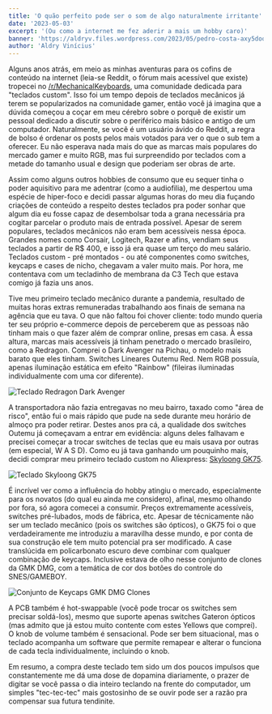 ```yaml
---
title: 'O quão perfeito pode ser o som de algo naturalmente irritante'
date: '2023-05-03'
excerpt: '(Ou como a internet me fez aderir a mais um hobby caro)'
banner: 'https://aldryv.files.wordpress.com/2023/05/pedro-costa-axy5doqnztc-unsplash.jpg'
author: 'Aldry Vinícius'
---
```


Alguns anos atrás, em meio as minhas aventuras para os cofins de conteúdo na internet (leia-se Reddit, o fórum mais acessível que existe) tropecei no [/r/MechanicalKeyboards](https://reddit.com/r/MechanicalKeyboards), uma comunidade dedicada para "teclados custom". Isso foi um tempo depois de teclados mecânicos já terem se popularizados na comunidade gamer, então você já imagina que a dúvida começou a coçar em meu cérebro sobre o porquê de existir um pessoal dedicado a discutir sobre o periférico mais básico e antigo de um computador. Naturalmente, se você é um usuário ávido do Reddit, a regra de bolso é ordenar os posts pelos mais votados para ver o que o sub tem a oferecer. Eu não esperava nada mais do que as marcas mais populares do mercado gamer e muito RGB, mas fui surpreendido por teclados com a metade do tamanho usual e design que poderiam ser obras de arte.

Assim como alguns outros hobbies de consumo que eu sequer tinha o poder aquisitivo para me adentrar (como a audiofilia), me despertou uma espécie de hiper-foco e decidi passar algumas horas do meu dia fuçando criações de conteúdo a respeito destes teclados pra poder sonhar que algum dia eu fosse capaz de desembolsar toda a grana necessária pra cogitar parcelar o produto mais de entrada possível. Apesar de serem populares, teclados mecânicos não eram bem acessíveis nessa época. Grandes nomes como Corsair, Logitech, Razer e afins, vendiam seus teclados a partir de R$ 400, e isso já era quase um terço do meu salário. Teclados custom - pré montados - ou até componentes como switches, keycaps e cases de nicho, chegavam a valer muito mais. Por hora, me contentava com um tecladinho de membrana da C3 Tech que estava comigo já fazia uns anos.

Tive meu primeiro teclado mecânico durante a pandemia, resultado de muitas horas extras remuneradas trabalhando aos finais de semana na agência que eu tava. O que não faltou foi chover cliente: todo mundo queria ter seu próprio e-commerce depois de perceberem que as pessoas não tinham mais o que fazer além de comprar online, presas em casa. À essa altura, marcas mais acessíveis já tinham penetrado o mercado brasileiro, como a Redragon. Comprei o Dark Avenger na Pichau, o modelo mais barato que eles tinham. Switches Lineares Outemu Red. Nem RGB possuía, apenas iluminação estática em efeito "Rainbow" (fileiras iluminadas individualmente com uma cor diferente).

![Teclado Redragon Dark Avenger](https://static.wixstatic.com/media/71a6c2_1167c9f05ae241ef88436b2748f4dc0b~mv2.png/v1/fill/w_600,h_600,al_c,q_85,usm_0.66_1.00_0.01,enc_auto/1.png)

A transportadora não fazia entregavas no meu bairro, taxado como "área de risco", então fui o mais rápido que pude na sede durante meu horário de almoço pra poder retirar.
Destes anos pra cá, a qualidade dos switches Outemu já começavam a entrar em evidência: alguns deles falhavam e precisei começar a trocar switches de teclas que eu mais usava por outras (em especial, W A S D). Como eu já tava ganhando um pouquinho mais, decidi comprar meu primeiro teclado custom no Aliexpress: [Skyloong GK75](https://skyloong.vip/collections/skyloong-gk75).

![Teclado Skyloong GK75](https://cdn.shopify.com/s/files/1/0598/8093/1517/products/75-_-_-_-_PBT_-_-_1_1024x1024.webp)

É incrível ver como a influência do hobby atingiu o mercado, especialmente para os novatos (do qual eu ainda me considero), afinal, mesmo olhando por fora, só agora comecei a consumir. Preços extremamente acessíveis, switches pré-lubados, mods de fábrica, etc. Apesar de técnicamente não ser um teclado mecânico (pois os switches são ópticos), o GK75 foi o que verdadeiramente me introduziu a maravilha desse mundo, e por conta de sua construção ele tem muito potencial pra ser modificado. A case translúcida em policarbonato escuro deve combinar com qualquer combinação de keycaps. Inclusive estava de olho nesse conjunto de clones da GMK DMG, com a temática de cor dos botões do controle do SNES/GAMEBOY.

![Conjunto de Keycaps GMK DMG Clones](https://ae01.alicdn.com/kf/H6cbcb5d8fb8e4725a6f545e6a56f936eD/Gmk-clone-keycaps-duplo-tiro-cereja-perfil-bingsu-olivia-keycaps-personalidade-personalizada-para-teclado-mec-nico.jpg_640x640.jpg)

A PCB também é hot-swappable (você pode trocar os switches sem precisar soldá-los), mesmo que suporte apenas switches Gateron ópticos (mas admito que já estou muito contente com estes Yellows que comprei). O knob de volume também é sensacional. Pode ser bem situacional, mas o teclado acompanha um software que permite remapear e alterar o funciona de cada tecla individualmente, incluindo o knob.

Em resumo, a compra deste teclado tem sido um dos poucos impulsos que constantemente me dá uma dose de dopamina diariamente, o prazer de digitar se você passa o dia inteiro teclando na frente do computador, um simples "tec-tec-tec" mais gostosinho de se ouvir pode ser a razão pra compensar sua futura tendinite.